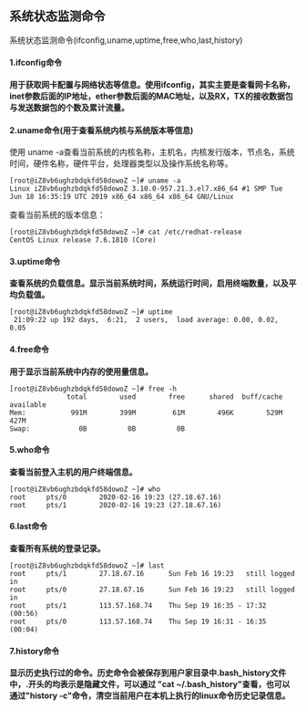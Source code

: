 ## 系统状态监测命令
系统状态监测命令(ifconfig,uname,uptime,free,who,last,history)

#### 1.ifconfig命令
**用于获取网卡配置与网络状态等信息。使用ifconfig，其实主要是查看网卡名称，inet参数后面的IP地址，ether参数后面的MAC地址，以及RX，TX的接收数据包与发送数据包的个数及累计流量。**
#### 2.uname命令(用于查看系统内核与系统版本等信息)
使用 uname -a查看当前系统的内核名称，主机名，内核发行版本，节点名，系统时间，硬件名称，硬件平台，处理器类型以及操作系统名称等。

```
[root@iZ8vb6ughzbdqkfd58dowoZ ~]# uname -a
Linux iZ8vb6ughzbdqkfd58dowoZ 3.10.0-957.21.3.el7.x86_64 #1 SMP Tue Jun 18 16:35:19 UTC 2019 x86_64 x86_64 x86_64 GNU/Linux
```
查看当前系统的版本信息：

```
[root@iZ8vb6ughzbdqkfd58dowoZ ~]# cat /etc/redhat-release
CentOS Linux release 7.6.1810 (Core)
```
#### 3.uptime命令
**查看系统的负载信息。显示当前系统时间，系统运行时间，启用终端数量，以及平均负载值。**

```
[root@iZ8vb6ughzbdqkfd58dowoZ ~]# uptime
 21:09:22 up 192 days,  6:21,  2 users,  load average: 0.00, 0.02, 0.05
```
#### 4.free命令
**用于显示当前系统中内存的使用量信息。**

```
[root@iZ8vb6ughzbdqkfd58dowoZ ~]# free -h
              total        used        free      shared  buff/cache   available
Mem:           991M        399M         61M        496K        529M        427M
Swap:            0B          0B          0B
```
#### 5.who命令
**查看当前登入主机的用户终端信息。**

```
[root@iZ8vb6ughzbdqkfd58dowoZ ~]# who
root     pts/0        2020-02-16 19:23 (27.18.67.16)
root     pts/1        2020-02-16 19:23 (27.18.67.16)
```
#### 6.last命令
**查看所有系统的登录记录。**

```
[root@iZ8vb6ughzbdqkfd58dowoZ ~]# last
root     pts/1        27.18.67.16      Sun Feb 16 19:23   still logged in   
root     pts/0        27.18.67.16      Sun Feb 16 19:23   still logged in   
root     pts/1        113.57.168.74    Thu Sep 19 16:35 - 17:32  (00:56)    
root     pts/0        113.57.168.74    Thu Sep 19 16:31 - 16:35  (00:04)
```
#### 7.history命令
**显示历史执行过的命令。历史命令会被保存到用户家目录中.bash_history文件中，.开头的均表示是隐藏文件，可以通过 "cat ~/.bash_history"查看，也可以通过"history -c"命令，清空当前用户在本机上执行的linux命令历史记录信息。**
